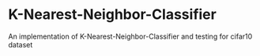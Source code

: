 # K-Nearest-Neighbor-Classifier
An implementation of K-Nearest-Neighbor-Classifier and testing for cifar10 dataset
